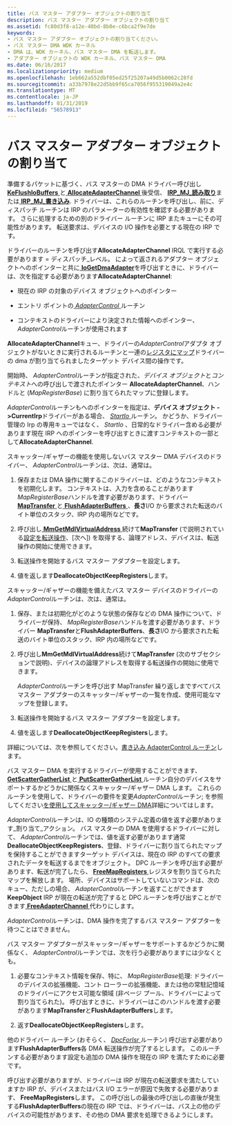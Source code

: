 ```yaml
---
title: バス マスター アダプター オブジェクトの割り当て
description: バス マスター アダプター オブジェクトの割り当て
ms.assetid: fc80d3f8-a12e-40bd-8b0e-c6bca2f9e7de
keywords:
- バス マスター アダプター オブジェクトの割り当てください。
- バス マスター DMA WDK カーネル
- DMA は、WDK カーネル、バス マスター DMA を転送します。
- アダプター オブジェクトの WDK カーネル、バス マスター DMA
ms.date: 06/16/2017
ms.localizationpriority: medium
ms.openlocfilehash: 1eb662a552dbf05ed25f25207a49d5b0062c28fd
ms.sourcegitcommit: a33b7978e22d5bb9f65ca7056f955319049a2e4c
ms.translationtype: MT
ms.contentlocale: ja-JP
ms.lasthandoff: 01/31/2019
ms.locfileid: "56578913"
---
```

# <a name="allocating-the-bus-master-adapter-object"></a>バス マスター アダプター オブジェクトの割り当て





準備するパケットに基づく、バス マスターの DMA ドライバー呼び出し[ **KeFlushIoBuffers** ](https://msdn.microsoft.com/library/windows/hardware/ff552041)と[ **AllocateAdapterChannel** ](https://msdn.microsoft.com/library/windows/hardware/ff540573)後受信、 [ **IRP\_MJ\_読み取り**](https://msdn.microsoft.com/library/windows/hardware/ff550794)または[ **IRP\_MJ\_書き込み**](https://msdn.microsoft.com/library/windows/hardware/ff550819). ドライバーは、これらのルーチンを呼び出し、前に、ディスパッチ ルーチンは IRP のパラメーターの有効性を確認する必要があります。 さらに処理するための別のドライバー ルーチンに IRP またキューにその可能性があります。 転送要求は、デバイスの I/O 操作を必要とする現在の IRP です。

ドライバーのルーチンを呼び出す**AllocateAdapterChannel** IRQL で実行する必要があります = ディスパッチ\_レベル。 によって返されるアダプター オブジェクトへのポインターと共に[ **IoGetDmaAdapter**](https://msdn.microsoft.com/library/windows/hardware/ff549220)を呼び出すときに、ドライバーは、次を指定する必要があります**AllocateAdapterChannel**:

-   現在の IRP の対象のデバイス オブジェクトへのポインター

-   エントリ ポイントの[ *AdapterControl* ](https://msdn.microsoft.com/library/windows/hardware/ff540504)ルーチン

-   コンテキストのドライバーにより決定された情報へのポインター、 *AdapterControl*ルーチンが使用されます

**AllocateAdapterChannel**キュー、ドライバーの*AdapterControl*アダプタ オブジェクトがないときに実行されるルーチンと一連の[レジスタにマップ](map-registers.md)ドライバーの dma が割り当てられましたターゲット デバイス間の操作です。

開始時、 *AdapterControl*ルーチンが指定された、*デバイス オブジェクト*と*コンテキスト*への呼び出しで渡されたポインター **AllocateAdapterChannel**、ハンドルと (*MapRegisterBase*) に割り当てられたマップに登録します。

*AdapterControl*ルーチンもへのポインターを指定は、**デバイス オブジェクト -&gt;CurrentIrp**ドライバーがある場合、 [ *StartIo* ](https://msdn.microsoft.com/library/windows/hardware/ff563858)ルーチン。 かどうか、ドライバー管理の Irp の専用キューではなく、 *StartIo* 、日常的なドライバー含める必要があります現在 IRP へのポインターを呼び出すときに渡すコンテキストの一部として**AllocateAdapterChannel**.

スキャッター/ギャザーの機能を使用しないバス マスター DMA デバイスのドライバー、 *AdapterControl*ルーチンは、次は、通常は。

1.  保存または DMA 操作に関するこのドライバーは、どのようなコンテキストを初期化します。 コンテキストは、入力を含めることがあります*MapRegisterBase*ハンドルを渡す必要があります、ドライバー [ **MapTransfer** ](https://msdn.microsoft.com/library/windows/hardware/ff554402)と[ **FlushAdapterBuffers** ](https://msdn.microsoft.com/library/windows/hardware/ff545917)、**長さ**I/O から要求された転送のバイト単位のスタック、IRP 内の場所などです。

2.  呼び出し[ **MmGetMdlVirtualAddress** ](https://msdn.microsoft.com/library/windows/hardware/ff554539)続けて**MapTransfer** (で説明されている[設定を転送操作](setting-up-a-transfer-operation.md)、[次へ]) を取得する、論理アドレス、デバイスは、転送操作の開始に使用できます。

3.  転送操作を開始するバス マスター アダプターを設定します。

4.  値を返します**DeallocateObjectKeepRegisters**します。

スキャッター/ギャザーの機能を備えたバス マスター デバイスのドライバーの*AdapterControl*ルーチンは、次は、通常は。

1.  保存、または初期化がどのような状態の保存などの DMA 操作について、ドライバーが保持、 *MapRegisterBase*ハンドルを渡す必要があります、ドライバー **MapTransfer**と**FlushAdapterBuffers**、**長さ**I/O から要求された転送のバイト単位のスタック、IRP 内の場所などです。

2.  呼び出し**MmGetMdlVirtualAddress**続けて**MapTransfer** (次のサブセクションで説明)、デバイスの論理アドレスを取得する転送操作の開始に使用できます。

    *AdapterControl*ルーチンを呼び出す MapTransfer 繰り返しまですべてバス マスター アダプターのスキャッター/ギャザーの一覧を作成、使用可能なマップを登録します。

3.  転送操作を開始するバス マスター アダプターを設定します。

4.  値を返します**DeallocateObjectKeepRegisters**します。

詳細については、次を参照してください。[書き込み AdapterControl ルーチン](writing-adaptercontrol-routines.md)します。

バス マスター DMA を実行するドライバーが使用することができます、 [ **GetScatterGatherList** ](https://msdn.microsoft.com/library/windows/hardware/ff546531)と[ **PutScatterGatherList** ](https://msdn.microsoft.com/library/windows/hardware/ff559967)ルーチン自分のデバイスをサポートするかどうかに関係なくスキャッター/ギャザー DMA します。 これらのルーチンを使用して、ドライバーの要件を変更*AdapterControl*ルーチン; を参照してください[を使用してスキャッター/ギャザー DMA](using-scatter-gather-dma.md)詳細についてはします。

*AdapterControl*ルーチンは、IO の種類のシステム定義の値を返す必要があります\_割り当て\_アクション。 バス マスターの DMA を使用するドライバーに対して、 *AdapterControl*ルーチンでは、値を返す必要があります通常**DeallocateObjectKeepRegisters**、登録、ドライバーに割り当てられたマップを保持することができますターゲット デバイスは、現在の IRP のすべての要求されたデータを転送するまでをオブジェクト。 DPC ルーチンを呼び出す必要があります、転送が完了したら、 [ **FreeMapRegisters** ](https://msdn.microsoft.com/library/windows/hardware/ff546513)レジスタを割り当てられたマップを解放します。 場所、デバイスはサポートしていないコマンドは、次のキュー、ただしの場合、 *AdapterControl*ルーチンを返すことができます**KeepObject** IRP が現在の転送が完了すると DPC ルーチンを呼び出すことができます[ **FreeAdapterChannel** ](https://msdn.microsoft.com/library/windows/hardware/ff546507)代わりにします。

*AdapterControl*ルーチンは、DMA 操作を完了するバス マスター アダプターを待つことはできません。

バス マスター アダプターがスキャッター/ギャザーをサポートするかどうかに関係なく、 *AdapterControl*ルーチンでは、次を行う必要がありますには少なくとも。

1.  必要なコンテキスト情報を保存、特に、 *MapRegisterBase*処理: ドライバーのデバイスの拡張機能、コント ローラーの拡張機能、または他の常駐記憶域のドライバーにアクセス可能な領域 (非ページ プール、ドライバーによって割り当てられた)。 呼び出すときに、ドライバーはこのハンドルを渡す必要があります**MapTransfer**と**FlushAdapterBuffers**します。

2.  返す**DeallocateObjectKeepRegisters**します。

他のドライバー ルーチン (おそらく、 [ *DpcForIsr* ](https://msdn.microsoft.com/library/windows/hardware/ff544079)ルーチン) 呼び出す必要があります**FlushAdapterBuffers**各 DMA 転送操作が完了するとします。 このルーチンする必要があります設定も追加の DMA 操作を現在の IRP を満たすために必要です。

呼び出す必要がありますが、ドライバーは IRP が現在の転送要求を満たしていますか IRP が、デバイスまたはバス I/O エラーが原因で失敗する必要があります、 **FreeMapRegisters**します。 この呼び出しの最後の呼び出しの直後が発生する**FlushAdapterBuffers**の現在の IRP では、ドライバーは、バス上の他のデバイスの可能性があります、その他の DMA 要求を処理できるようにします。

 

 




